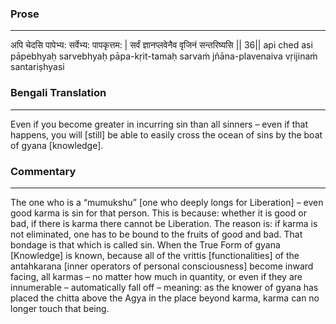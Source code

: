 ### Prose 
 --- 
अपि चेदसि पापेभ्य: सर्वेभ्य: पापकृत्तम: |
सर्वं ज्ञानप्लवेनैव वृजिनं सन्तरिष्यसि || 36||
api ched asi pāpebhyaḥ sarvebhyaḥ pāpa-kṛit-tamaḥ
sarvaṁ jñāna-plavenaiva vṛijinaṁ santariṣhyasi

### Bengali Translation 
 --- 
Even if you become greater in incurring sin than all sinners – even if that happens, you will [still] be able to easily cross the ocean of sins by the boat of gyana [knowledge].

### Commentary 
 --- 
The one who is a “mumukshu” [one who deeply longs for Liberation] – even good karma is sin for that person. This is because: whether it is good or bad, if there is karma there cannot be Liberation. The reason is: if karma is not eliminated, one has to be bound to the fruits of good and bad. That bondage is that which is called sin. When the True Form of gyana [Knowledge] is known, because all of the vrittis [functionalities] of the antahkarana [inner operators of personal consciousness] become inward facing, all karmas – no matter how much in quantity, or even if they are innumerable – automatically fall off – meaning: as the knower of gyana has placed the chitta above the Agya in the place beyond karma, karma can no longer touch that being.